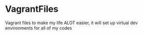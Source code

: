 # VagrantFiles
Vagrant files to make my life ALOT easier, it will set up virtual dev environments for all of my codes
